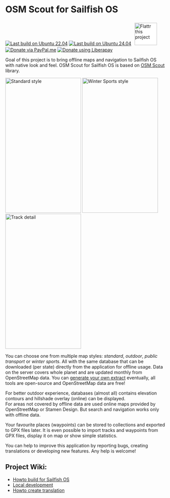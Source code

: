 # OSM Scout for Sailfish OS

[![Last build on Ubuntu 22.04](https://github.com/Karry/osmscout-sailfish/actions/workflows/build_and_test_on_ubuntu_22_04.yml/badge.svg)](https://github.com/Karry/osmscout-sailfish/actions/workflows/build_and_test_on_ubuntu_22_04.yml)
[![Last build on Ubuntu 24.04](https://github.com/Karry/osmscout-sailfish/actions/workflows/build_and_test_on_ubuntu_24_04.yml/badge.svg)](https://github.com/Karry/osmscout-sailfish/actions/workflows/build_and_test_on_ubuntu_24_04.yml)
[<img src="https://upload.wikimedia.org/wikipedia/commons/thumb/2/21/Flattr_Logo.svg/320px-Flattr_Logo.svg.png" alt="Flattr this project" width="70" style="background: white; margin: 6px">](https://flattr.com/submit/auto?fid=rowzv7&url=https%3A%2F%2Fgithub.com%2FKarry%2Fosmscout-sailfish)
[![Donate via PayPal.me](https://img.shields.io/badge/donate-paypal.me-blue.svg)](https://paypal.me/OSMScoutForSailfish)
[![Donate using Liberapay](https://liberapay.com/assets/widgets/donate.svg)](https://liberapay.com/OSMScoutForSailfishOS/donate)

Goal of this project is to bring offline maps and navigation to Sailfish OS 
with native look and feel. OSM Scout for Sailfish OS is based 
on [OSM Scout](http://libosmscout.sourceforge.net/) library.

<img alt="Standard style" 
  width="237" height="422" 
  src="https://raw.githubusercontent.com/Karry/osmscout-sailfish/master/graphics/screenshot-04-prague.png" />
<img alt="Winter Sports style" 
  width="237" height="422" 
  src="https://raw.githubusercontent.com/Karry/osmscout-sailfish/master/graphics/screenshot-05-winter-sports.png" />
<img alt="Track detail" 
  width="237" height="422" 
  src="https://raw.githubusercontent.com/Karry/osmscout-sailfish/master/graphics/screenshot-06-track.png" />

You can choose one from multiple map styles: *standard*, *outdoor*, *public transport* or *winter sports*. 
All with the same database that can be downloaded (per state) directly from the application for offline usage.
Data on the server covers whole planet and are updated monthly from OpenStreetMap data. 
You can [generate your own extract](http://libosmscout.sourceforge.net/tutorials/importing/) eventually, 
all tools are open-source and OpenStreetMap data are free!  

For better outdoor experience, databases (almost all) contains elevation contours and hillshade overlay (online) can be displayed.     
For areas not covered by offline data are used online maps provided by OpenStreetMap or Stamen Design.
But search and navigation works only with offline data.     

Your favourite places (waypoints) can be stored to collections and exported to GPX files later. 
It is even possible to import tracks and waypoints from GPX files, display it on map or show simple statistics. 

You can help to improve this application by reporting bugs, creating translations or developing new features. 
Any help is welcome!

## Project Wiki:

 - [Howto build for Sailfish OS](https://github.com/Karry/osmscout-sailfish/wiki/Howto-build-for-Sailfish-OS)
 - [Local development](https://github.com/Karry/osmscout-sailfish/wiki/Local-development)
 - [Howto create translation](https://github.com/Karry/osmscout-sailfish/wiki/Howto-create-translation)
